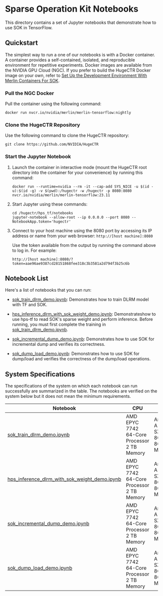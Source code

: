 # Sparse Operation Kit Notebooks #
This directory contains a set of Jupyter notebooks that demonstrate how to use SOK in TensorFlow.

## Quickstart

The simplest way to run a one of our notebooks is with a Docker container.
A container provides a self-contained, isolated, and reproducible environment for repetitive experiments.
Docker images are available from the NVIDIA GPU Cloud (NGC).
If you prefer to build the HugeCTR Docker image on your own, refer to [Set Up the Development Environment With Merlin Containers For SOK](https://github.com/NVIDIA-Merlin/HugeCTR/tree/main/sparse_operation_kit#obtaining-sok-and-hugectr-via-docker).

### Pull the NGC Docker

Pull the container using the following command:

```shell
docker run nvcr.io/nvidia/merlin/merlin-tensorflow:nightly
```

### Clone the HugeCTR Repository

Use the following command to clone the HugeCTR repository:

```shell
git clone https://github.com/NVIDIA/HugeCTR
```

### Start the Jupyter Notebook
1. Launch the container in interactive mode (mount the HugeCTR root directory into the container for your convenience) by running this command:

   ```shell
   docker run --runtime=nvidia --rm -it --cap-add SYS_NICE -u $(id -u):$(id -g) -v $(pwd):/hugectr -w /hugectr -p 8080:8080 nvcr.io/nvidia/merlin/merlin-tensorflow:23.11
   ```

2. Start Jupyter using these commands: 

   ```shell
   cd /hugectr/hps_tf/notebooks
   jupyter-notebook --allow-root --ip 0.0.0.0 --port 8080 --NotebookApp.token='hugectr'
   ```

3. Connect to your host machine using the 8080 port by accessing its IP address or name from your web browser: `http://[host machine]:8080`

   Use the token available from the output by running the command above to log in. For example:

   `http://[host machine]:8080/?token=aae96ae9387cd28151868fee318c3b3581a2d794f3b25c6b`


## Notebook List

Here's a list of notebooks that you can run:
- [sok_train_dlrm_demo.ipynb](sok_train_dlrm_demo.ipynb): Demonstrates how to train DLRM model with TF and SOK.

- [hps_inference_dlrm_with_sok_weight_demo.ipynb](hps_inference_dlrm_with_sok_weight_demo.ipynb): Demonstrateshow to use hps-tf to read SOK's sparse weight and perform inference. Before running, you must first complete the training in [sok_train_dlrm_demo.ipynb](sok_train_dlrm_demo.ipynb).

- [sok_incremental_dump_demo.ipynb](sok_incremental_dump_demo.ipynb): Demonstrates how to use SOK for incremental dump and verifies its correctness.

- [sok_dump_load_demo.ipynb](sok_dump_load_demo.ipynb): Demonstrates  how to use SOK for dump/load and verifies the correctness of the dump/load operations.

## System Specifications
The specifications of the system on which each notebook can run successfully are summarized in the table. The notebooks are verified on the system below but it does not mean the minimum requirements.

| Notebook                                                                                   | CPU                                                          | GPU                              | #GPUs | Author         |
| ------------------------------------------------------------------------------------------ | ------------------------------------------------------------ | -------------------------------- | ----- | -------------- |
| [sok_train_dlrm_demo.ipynb](sok_train_dlrm_demo.ipynb)                   | AMD EPYC 7742 64-Core Processor<br />2 TB Memory | Ampere A100-SXM4-80GB<br />80 GB Memory | 2     | Hui Kang    |
| [hps_inference_dlrm_with_sok_weight_demo.ipynb](hps_inference_dlrm_with_sok_weight_demo.ipynb)                   | AMD EPYC 7742 64-Core Processor<br />2 TB Memory | Ampere A100-SXM4-80GB<br />80 GB Memory | 1     | Hui Kang    |
| [sok_incremental_dump_demo.ipynb](sok_incremental_dump_demo.ipynb)                         | AMD EPYC 7742 64-Core Processor<br />2 TB Memory | Ampere A100-SXM4-80GB<br />80 GB Memory | 2     | Hui Kang    |
| [sok_dump_load_demo.ipynb](sok_dump_load_demo.ipynb)                                       | AMD EPYC 7742 64-Core Processor<br />2 TB Memory | Ampere A100-SXM4-80GB<br />80 GB Memory | 2     | Hui Kang    |


